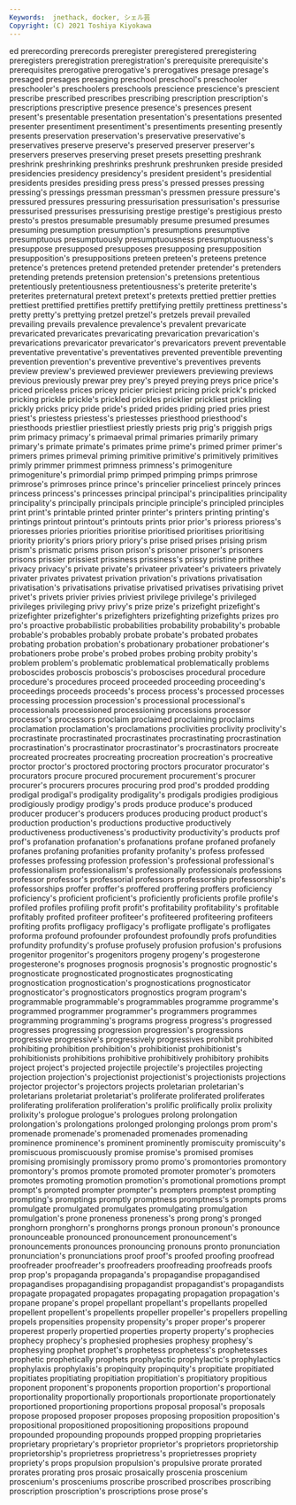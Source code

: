 ```yaml
---
Keywords:  jnethack, docker, シェル芸
Copyright: (C) 2021 Toshiya Kiyokawa
---
```

ed prerecording prerecords preregister preregistered preregistering preregisters preregistration preregistration's prerequisite
prerequisite's prerequisites prerogative prerogative's prerogatives presage presage's presaged presages presaging
preschool preschool's preschooler preschooler's preschoolers preschools prescience prescience's prescient prescribe
prescribed prescribes prescribing prescription prescription's prescriptions prescriptive presence presence's presences
present present's presentable presentation presentation's presentations presented presenter presentiment presentiment's
presentiments presenting presently presents preservation preservation's preservative preservative's preservatives preserve
preserve's preserved preserver preserver's preservers preserves preserving preset presets presetting
preshrank preshrink preshrinking preshrinks preshrunk preshrunken preside presided presidencies presidency
presidency's president president's presidential presidents presides presiding press press's pressed
presses pressing pressing's pressings pressman pressman's pressmen pressure pressure's pressured
pressures pressuring pressurisation pressurisation's pressurise pressurised pressurises pressurising prestige prestige's
prestigious presto presto's prestos presumable presumably presume presumed presumes presuming
presumption presumption's presumptions presumptive presumptuous presumptuously presumptuousness presumptuousness's presuppose presupposed
presupposes presupposing presupposition presupposition's presuppositions preteen preteen's preteens pretence pretence's
pretences pretend pretended pretender pretender's pretenders pretending pretends pretension pretension's
pretensions pretentious pretentiously pretentiousness pretentiousness's preterite preterite's preterites preternatural pretext
pretext's pretexts prettied prettier pretties prettiest prettified prettifies prettify prettifying
prettily prettiness prettiness's pretty pretty's prettying pretzel pretzel's pretzels prevail
prevailed prevailing prevails prevalence prevalence's prevalent prevaricate prevaricated prevaricates prevaricating
prevarication prevarication's prevarications prevaricator prevaricator's prevaricators prevent preventable preventative preventative's
preventatives prevented preventible preventing prevention prevention's preventive preventive's preventives prevents
preview preview's previewed previewer previewers previewing previews previous previously prewar
prey prey's preyed preying preys price price's priced priceless prices
pricey pricier priciest pricing prick prick's pricked pricking prickle prickle's
prickled prickles pricklier prickliest prickling prickly pricks pricy pride pride's
prided prides priding pried pries priest priest's priestess priestess's priestesses
priesthood priesthood's priesthoods priestlier priestliest priestly priests prig prig's priggish
prigs prim primacy primacy's primaeval primal primaries primarily primary primary's
primate primate's primates prime prime's primed primer primer's primers primes
primeval priming primitive primitive's primitively primitives primly primmer primmest primness
primness's primogeniture primogeniture's primordial primp primped primping primps primrose primrose's
primroses prince prince's princelier princeliest princely princes princess princess's princesses
principal principal's principalities principality principality's principally principals principle principle's principled
principles print print's printable printed printer printer's printers printing printing's
printings printout printout's printouts prints prior prior's prioress prioress's prioresses
priories priorities prioritise prioritised prioritises prioritising priority priority's priors priory
priory's prise prised prises prising prism prism's prismatic prisms prison
prison's prisoner prisoner's prisoners prisons prissier prissiest prissiness prissiness's prissy
pristine prithee privacy privacy's private private's privateer privateer's privateers privately
privater privates privatest privation privation's privations privatisation privatisation's privatisations privatise
privatised privatises privatising privet privet's privets privier privies priviest privilege
privilege's privileged privileges privileging privy privy's prize prize's prizefight prizefight's
prizefighter prizefighter's prizefighters prizefighting prizefights prizes pro pro's proactive probabilistic
probabilities probability probability's probable probable's probables probably probate probate's probated
probates probating probation probation's probationary probationer probationer's probationers probe probe's
probed probes probing probity probity's problem problem's problematic problematical problematically
problems proboscides proboscis proboscis's proboscises procedural procedure procedure's procedures proceed
proceeded proceeding proceeding's proceedings proceeds proceeds's process process's processed processes
processing procession procession's processional processional's processionals processioned processioning processions processor
processor's processors proclaim proclaimed proclaiming proclaims proclamation proclamation's proclamations proclivities
proclivity proclivity's procrastinate procrastinated procrastinates procrastinating procrastination procrastination's procrastinator procrastinator's
procrastinators procreate procreated procreates procreating procreation procreation's procreative proctor proctor's
proctored proctoring proctors procurator procurator's procurators procure procured procurement procurement's
procurer procurer's procurers procures procuring prod prod's prodded prodding prodigal
prodigal's prodigality prodigality's prodigals prodigies prodigious prodigiously prodigy prodigy's prods
produce produce's produced producer producer's producers produces producing product product's
production production's productions productive productively productiveness productiveness's productivity productivity's products
prof prof's profanation profanation's profanations profane profaned profanely profanes profaning
profanities profanity profanity's profess professed professes professing profession profession's professional
professional's professionalism professionalism's professionally professionals professions professor professor's professorial professors
professorship professorship's professorships proffer proffer's proffered proffering proffers proficiency proficiency's
proficient proficient's proficiently proficients profile profile's profiled profiles profiling profit
profit's profitability profitability's profitable profitably profited profiteer profiteer's profiteered profiteering
profiteers profiting profits profligacy profligacy's profligate profligate's profligates proforma profound
profounder profoundest profoundly profs profundities profundity profundity's profuse profusely profusion
profusion's profusions progenitor progenitor's progenitors progeny progeny's progesterone progesterone's prognoses
prognosis prognosis's prognostic prognostic's prognosticate prognosticated prognosticates prognosticating prognostication prognostication's
prognostications prognosticator prognosticator's prognosticators prognostics program program's programmable programmable's programmables
programme programme's programmed programmer programmer's programmers programmes programming programming's programs
progress progress's progressed progresses progressing progression progression's progressions progressive progressive's
progressively progressives prohibit prohibited prohibiting prohibition prohibition's prohibitionist prohibitionist's prohibitionists
prohibitions prohibitive prohibitively prohibitory prohibits project project's projected projectile projectile's
projectiles projecting projection projection's projectionist projectionist's projectionists projections projector projector's
projectors projects proletarian proletarian's proletarians proletariat proletariat's proliferate proliferated proliferates
proliferating proliferation proliferation's prolific prolifically prolix prolixity prolixity's prologue prologue's
prologues prolong prolongation prolongation's prolongations prolonged prolonging prolongs prom prom's
promenade promenade's promenaded promenades promenading prominence prominence's prominent prominently promiscuity
promiscuity's promiscuous promiscuously promise promise's promised promises promising promisingly promissory
promo promo's promontories promontory promontory's promos promote promoted promoter promoter's
promoters promotes promoting promotion promotion's promotional promotions prompt prompt's prompted
prompter prompter's prompters promptest prompting prompting's promptings promptly promptness promptness's
prompts proms promulgate promulgated promulgates promulgating promulgation promulgation's prone proneness
proneness's prong prong's pronged pronghorn pronghorn's pronghorns prongs pronoun pronoun's
pronounce pronounceable pronounced pronouncement pronouncement's pronouncements pronounces pronouncing pronouns pronto
pronunciation pronunciation's pronunciations proof proof's proofed proofing proofread proofreader proofreader's
proofreaders proofreading proofreads proofs prop prop's propaganda propaganda's propagandise propagandised
propagandises propagandising propagandist propagandist's propagandists propagate propagated propagates propagating propagation
propagation's propane propane's propel propellant propellant's propellants propelled propellent propellent's
propellents propeller propeller's propellers propelling propels propensities propensity propensity's proper
proper's properer properest properly propertied properties property property's prophecies prophecy
prophecy's prophesied prophesies prophesy prophesy's prophesying prophet prophet's prophetess prophetess's
prophetesses prophetic prophetically prophets prophylactic prophylactic's prophylactics prophylaxis prophylaxis's propinquity
propinquity's propitiate propitiated propitiates propitiating propitiation propitiation's propitiatory propitious proponent
proponent's proponents proportion proportion's proportional proportionality proportionally proportionals proportionate proportionately
proportioned proportioning proportions proposal proposal's proposals propose proposed proposer proposes
proposing proposition proposition's propositional propositioned propositioning propositions propound propounded propounding
propounds propped propping proprietaries proprietary proprietary's proprietor proprietor's proprietors proprietorship
proprietorship's proprietress proprietress's proprietresses propriety propriety's props propulsion propulsion's propulsive
prorate prorated prorates prorating pros prosaic prosaically proscenia proscenium proscenium's
prosceniums proscribe proscribed proscribes proscribing proscription proscription's proscriptions prose prose's
